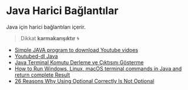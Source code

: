 # Java Harici Bağlantılar

Java için harici bağlantıları içerir.

> Dikkat **karmakarışıktır** 🌀

- [Simple JAVA program to download Youtube vidoes](https://chillyfacts.com/simple-java-program-download-youtube-vidoes/)
- [Youtubed-dl Java](https://github.com/sapher/youtubedl-java)
- [Java Terminal Komutu Derleme ve Çıktısını Gösterme](https://stackoverflow.com/a/5711150)
- [How to Run Windows, Linux, macOS terminal commands in Java and return complete Result](https://crunchify.com/how-to-run-windowsmac-commands-in-java-and-return-the-text-result/)
- [26 Reasons Why Using Optional Correctly Is Not Optional](https://dzone.com/articles/using-optional-correctly-is-not-optional)

<!-- TODO: BUraya java notlarını ekle -->

